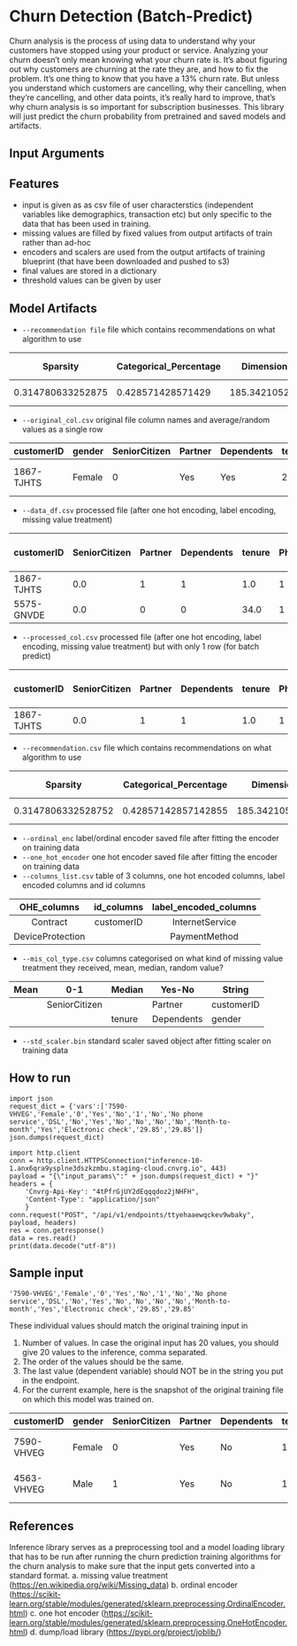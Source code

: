 # Churn Detection (Batch-Predict)
Churn analysis is the process of using data to understand why your customers have stopped using your product or service.
Analyzing your churn doesn’t only mean knowing what your churn rate is. It’s about figuring out why customers are churning at the rate they are, and how to fix the problem.
It’s one thing to know that you have a 13% churn rate. But unless you understand which customers are cancelling, why their cancelling, when they’re cancelling, and other data points, it’s really hard to improve, that’s why churn analysis is so important for subscription businesses.
This library will just predict the churn probability from pretrained and saved models and artifacts.

## Input Arguments

## Features
- input is given as as csv file of user characterstics (independent variables like demographics, transaction etc) but only specific to the data that has been used in training.
- missing values are filled by fixed values from output artifacts of train rather than ad-hoc
- encoders and scalers are used from the output artifacts of training blueprint (that have been downloaded and pushed to s3)
- final values are stored in a dictionary
- threshold values can be given by user

## Model Artifacts
- `--recommendation file` file which contains recommendations on what algorithm to use

| Sparsity	| Categorical_Percentage	| Dimensionality |	Recommendation	| General Comment |
|---|---|---|---|---|
| 0.314780633252875	| 0.428571428571429	| 185.342105263158	| Any	| No comment |

- `--original_col.csv`	original file column names and average/random values as a single row

| customerID  | gender  | SeniorCitizen  | Partner  | Dependents  | tenure  | PhoneService  | MultipleLines  | InternetService  | OnlineSecurity  | OnlineBackup        | DeviceProtection  | TechSupport  | StreamingTV  | StreamingMovies  | Contract       | PaperlessBilling  | PaymentMethod           | MonthlyCharges    | TotalCharges       | Churn  |
|-------------|---------|----------------|----------|-------------|---------|---------------|----------------|------------------|-----------------|---------------------|-------------------|--------------|--------------|------------------|----------------|-------------------|-------------------------|-------------------|--------------------|--------|
| 1867-TJHTS  | Female  | 0              | Yes      | Yes         | 29      | Yes           | No             | Fiber optic      | No              | No internet service | No                | No           | No           | Yes              | Month-to-month | Yes               | Credit card (automatic) | 64.76169246059918 | 2283.3004408418656 | Yes    |

- `--data_df.csv`	processed file (after one hot encoding, label encoding, missing value treatment)

| customerID  | SeniorCitizen  | Partner  | Dependents  | tenure  | PhoneService  | InternetService  | PaperlessBilling  | PaymentMethod  | MonthlyCharges      | TotalCharges         | Churn  | Contract-Month-to-month  | Contract-One year  | Contract-Two year  | DeviceProtection-No  | DeviceProtection-No internet service  | DeviceProtection-Yes  | MultipleLines-No  | MultipleLines-No phone service  | MultipleLines-Yes  | OnlineBackup-No  | OnlineBackup-No internet service  | OnlineBackup-Yes  | OnlineSecurity-No  | OnlineSecurity-No internet service  | OnlineSecurity-Yes  | StreamingMovies-No  | StreamingMovies-No internet service  | StreamingMovies-Yes  | StreamingTV-No  | StreamingTV-No internet service  | StreamingTV-Yes  | TechSupport-No  | TechSupport-No internet service  | TechSupport-Yes  | gender-Female  | gender-Male  |
|-------------|----------------|----------|-------------|---------|---------------|------------------|-------------------|----------------|---------------------|----------------------|--------|--------------------------|--------------------|--------------------|----------------------|---------------------------------------|-----------------------|-------------------|---------------------------------|--------------------|------------------|-----------------------------------|-------------------|--------------------|-------------------------------------|---------------------|---------------------|--------------------------------------|----------------------|-----------------|----------------------------------|------------------|-----------------|----------------------------------|------------------|----------------|--------------|
| 1867-TJHTS  | 0.0            | 1        | 1           | 1.0     | 1             | 1.0              | 1                 | 1.0            | 0.11542288557213931 | 0.001275098084468036 | 1      | 1.0                      | 0.0                | 0.0                | 1.0                  | 0.0                                   | 0.0                   | 1.0               | 0.0                             | 0.0                | 0.0              | 1.0                               | 0.0               | 1.0                | 0.0                                 | 0.0                 | 0.0                 | 0.0                                  | 1.0                  | 1.0             | 0.0                              | 0.0              | 1.0             | 0.0                              | 0.0              | 1.0            | 0.0          |
| 5575-GNVDE  | 0.0            | 0        | 0           | 34.0    | 1             | 0.0              | 0                 | 3.0            | 0.3850746268656716  | 0.21586660512347106  | 0      | 0.0                      | 1.0                | 0.0                | 0.0                  | 0.0                                   | 1.0                   | 1.0               | 0.0                             | 0.0                | 1.0              | 0.0                               | 0.0               | 0.0                | 0.0                                 | 1.0                 | 1.0                 | 0.0                                  | 0.0                  | 1.0             | 0.0                              | 0.0              | 1.0             | 0.0                              | 0.0              | 0.0            | 1.0          |


- `--processed_col.csv`	processed file (after one hot encoding, label encoding, missing value treatment) but with only 1 row (for batch predict)

| customerID  | SeniorCitizen  | Partner  | Dependents  | tenure  | PhoneService  | InternetService  | PaperlessBilling  | PaymentMethod  | MonthlyCharges      | TotalCharges         | Churn  | Contract-Month-to-month  | Contract-One year  | Contract-Two year  | DeviceProtection-No  | DeviceProtection-No internet service  | DeviceProtection-Yes  | MultipleLines-No  | MultipleLines-No phone service  | MultipleLines-Yes  | OnlineBackup-No  | OnlineBackup-No internet service  | OnlineBackup-Yes  | OnlineSecurity-No  | OnlineSecurity-No internet service  | OnlineSecurity-Yes  | StreamingMovies-No  | StreamingMovies-No internet service  | StreamingMovies-Yes  | StreamingTV-No  | StreamingTV-No internet service  | StreamingTV-Yes  | TechSupport-No  | TechSupport-No internet service  | TechSupport-Yes  | gender-Female  | gender-Male  |
|-------------|----------------|----------|-------------|---------|---------------|------------------|-------------------|----------------|---------------------|----------------------|--------|--------------------------|--------------------|--------------------|----------------------|---------------------------------------|-----------------------|-------------------|---------------------------------|--------------------|------------------|-----------------------------------|-------------------|--------------------|-------------------------------------|---------------------|---------------------|--------------------------------------|----------------------|-----------------|----------------------------------|------------------|-----------------|----------------------------------|------------------|----------------|--------------|
| 1867-TJHTS  | 0.0            | 1        | 1           | 1.0     | 1             | 1.0              | 1                 | 1.0            | 0.11542288557213931 | 0.001275098084468036 | 1      | 1.0                      | 0.0                | 0.0                | 1.0                  | 0.0                                   | 0.0                   | 1.0               | 0.0                             | 0.0                | 0.0              | 1.0                               | 0.0               | 1.0                | 0.0                                 | 0.0                 | 0.0                 | 0.0                                  | 1.0                  | 1.0             | 0.0                              | 0.0              | 1.0             | 0.0                              | 0.0              | 1.0            | 0.0          |


- `--recommendation.csv`	file which contains recommendations on what algorithm to use

| Sparsity           | Categorical_Percentage  | Dimensionality    | Recommendation  | General Comment  |
|--------------------|-------------------------|-------------------|-----------------|------------------|
| 0.3147806332528752 | 0.42857142857142855     | 185.3421052631579 | Any             | No comment       | 

- `--ordinal_enc`	label/ordinal encoder saved file after fitting the encoder on training data
- `--one_hot_encoder`	one hot encoder saved file after fitting the encoder on training data
- `--columns_list.csv`	table of 3 columns, one hot encoded columns, label encoded columns and id columns

|    OHE_columns   | id_columns | label_encoded_columns |
|:----------------:|:----------:|:---------------------:|
| Contract         | customerID | InternetService       |
| DeviceProtection |            | PaymentMethod         |

- `--mis_col_type.csv`	columns categorised on what kind of missing value treatment they received, mean, median, random value?

| Mean  | 0-1           | Median  | Yes-No     | String     |
|-------|---------------|---------|------------|------------|
|       | SeniorCitizen |         | Partner    | customerID |
|       |               | tenure  | Dependents | gender     |
- `--std_scaler.bin`	standard scaler saved object after fitting scaler on training data

## How to run
```
import json
request_dict = {'vars':['7590-VHVEG','Female','0','Yes','No','1','No','No phone service','DSL','No','Yes','No','No','No','No','Month-to-month','Yes','Electronic check','29.85','29.85']}
json.dumps(request_dict)

import http.client
conn = http.client.HTTPSConnection("inference-10-1.anx6qra9ysplne3dszkzmbu.staging-cloud.cnvrg.io", 443)
payload = "{\"input_params\":" + json.dumps(request_dict) + "}"
headers = {
    'Cnvrg-Api-Key': "4tPfrGjUY2dEqqqdoz2jNHFH",
    'Content-Type': "application/json"
    }
conn.request("POST", "/api/v1/endpoints/ttyehaaewqckev9wbaky", payload, headers)
res = conn.getresponse()
data = res.read()
print(data.decode("utf-8"))
```
## Sample input
```
'7590-VHVEG','Female','0','Yes','No','1','No','No phone service','DSL','No','Yes','No','No','No','No','Month-to-month','Yes','Electronic check','29.85','29.85'
```
These individual values should match the original training input in
1. Number of values. In case the original input has 20 values, you should give 20 values to the inference, comma separated.
2. The order of the values should be the same.
3. The last value (dependent variable) should NOT be in the string you put in the endpoint.
4. For the current example, here is the snapshot of the original training file on which this model was trained on.

|customerID |gender |SeniorCitizen |Partner |Dependents |tenure |PhoneService |MultipleLines |InternetService |OnlineSecurity |OnlineBackup |DeviceProtection |TechSupport |StreamingTV |StreamingMovies |Contract |PaperlessBilling |PaymentMethod |MonthlyCharges |TotalCharges |
|---|---|---|---|---|---|---|---|---|---|---|---|---|---|---|---|---|---|---|---|
|7590-VHVEG |Female |0 |Yes |No |1 |No |No phone service |DSL |No |Yes |No |No |No |No |Month-to-month |Yes |Electronic check |29.85 |29.85 |
|4563-VHVEG |Male |1 |Yes |No |1 |No |No phone service |DSL |No |Yes |No |No |Yes |No |Month-to-month |Yes |Electronic check |59.85 |129.85 |

## References
Inference library serves as a preprocessing tool and a model loading library that has to be run after running the churn prediction training algorithms for the churn analysis to make sure that the input gets converted into a standard format.
a. missing value treatment (https://en.wikipedia.org/wiki/Missing_data)
b. ordinal encoder (https://scikit-learn.org/stable/modules/generated/sklearn.preprocessing.OrdinalEncoder.html)
c. one hot encoder (https://scikit-learn.org/stable/modules/generated/sklearn.preprocessing.OneHotEncoder.html)
d. dump/load library (https://pypi.org/project/joblib/)
